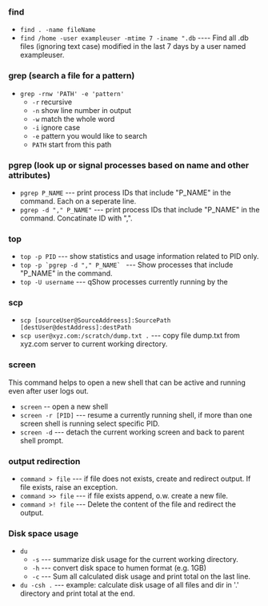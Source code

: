 ### find
- `find . -name fileName` 
- `find /home -user exampleuser -mtime 7 -iname ".db`   ---- Find all .db files (ignoring text case) modified in the last 7 days by a user named exampleuser.

### grep (search a file for a pattern)
- `grep -rnw 'PATH' -e 'pattern'`
  - `-r` recursive 
  - `-n` show line number in output
  - `-w` match the whole word
  - `-i` ignore case
  - `-e` pattern you would like to search 
  - `PATH` start from this path

### pgrep (look up or signal processes based on name and other attributes)
- `pgrep P_NAME` --- print process IDs that include "P_NAME" in the command. Each on a seperate line. 
- `pgrep -d "," P_NAME"` --- print process IDs that include "P_NAME" in the command. Concatinate ID with ",". 

### top 
- `top -p PID` --- show statistics and usage information related to PID only. 
- ``top -p `pgrep -d "," P_NAME` `` --- Show processes that include "P_NAME" in the command.  
- `top -U username` --- qShow processes currently running by the 
### scp 
- `scp [sourceUser@SourceAddreess]:SourcePath [destUser@destAddress]:destPath` 
- `scp user@xyz.com:/scratch/dump.txt .` --- copy file dump.txt from xyz.com server to current working directory. 
### screen 
This command helps to open a new shell that can be active and running even after user logs out. 
- `screen` -- open a new shell
- `screen -r [PID]` --- resume a currently running shell, if more than one screen shell is running select specific PID. 
- `screen -d` --- detach the current working screen and back to parent shell prompt. 
### output redirection
- `command > file` --- if file does not exists, create and redirect output. If file exists, raise an exception. 
- `command >> file` --- if file exists append, o.w. create a new file. 
- `command >! file` --- Delete the content of the file and redirect the output. 

### Disk space usage
- `du`
  - `-s` --- summarize disk usage for the current working directory. 
  - `-h` --- convert disk space to humen format (e.g. 1GB)
  - `-c` --- Sum all calculated disk usage and print total on the last line.  
- `du -csh .` --- example: calculate disk usage of all files and dir in '.' directory and print total at the end.  
